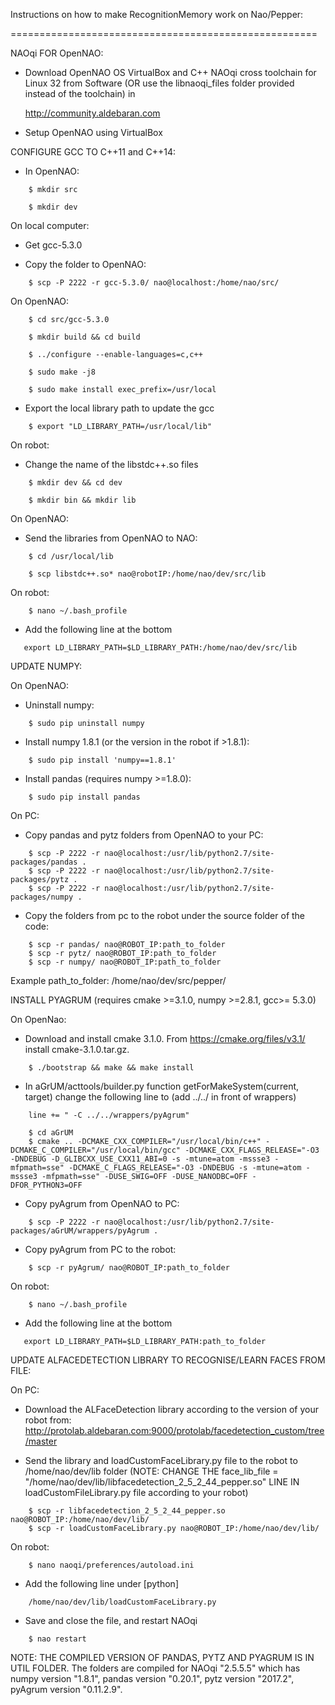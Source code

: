 Instructions on how to make RecognitionMemory work on Nao/Pepper:

=====================================================

NAOqi FOR OpenNAO:


*   Download OpenNAO OS VirtualBox and C++ NAOqi cross toolchain for Linux 32 from Software (OR use the libnaoqi_files folder provided instead of the toolchain) in 


    http://community.aldebaran.com


*   Setup OpenNAO using VirtualBox


CONFIGURE GCC TO C++11 and C++14: 


*    In OpenNAO:

```
    $ mkdir src

    $ mkdir dev
```

On local computer:


*   Get gcc-5.3.0


*   Copy the folder to OpenNAO:

```
    $ scp -P 2222 -r gcc-5.3.0/ nao@localhost:/home/nao/src/
```

On OpenNAO:

```
    $ cd src/gcc-5.3.0

    $ mkdir build && cd build

    $ ../configure --enable-languages=c,c++

    $ sudo make -j8

    $ sudo make install exec_prefix=/usr/local
```

*   Export the local library path to update the gcc

```
    $ export "LD_LIBRARY_PATH=/usr/local/lib"
```

On robot:

*   Change the name of the libstdc++.so files

```
    $ mkdir dev && cd dev

    $ mkdir bin && mkdir lib

```

On OpenNAO:

*   Send the libraries from OpenNAO to NAO: 

```
    $ cd /usr/local/lib

    $ scp libstdc++.so* nao@robotIP:/home/nao/dev/src/lib
```

On robot:

```
    $ nano ~/.bash_profile
```

*   Add the following line at the bottom

```
   export LD_LIBRARY_PATH=$LD_LIBRARY_PATH:/home/nao/dev/src/lib
```

UPDATE NUMPY:

On OpenNAO:

*   Uninstall numpy:

```
    $ sudo pip uninstall numpy
```

*   Install numpy 1.8.1 (or the version in the robot if >1.8.1):

```
    $ sudo pip install 'numpy==1.8.1'
```

*   Install pandas (requires numpy >=1.8.0):

```
    $ sudo pip install pandas
```

On PC:

*   Copy pandas and pytz folders from OpenNAO to your PC:

```
    $ scp -P 2222 -r nao@localhost:/usr/lib/python2.7/site-packages/pandas .
    $ scp -P 2222 -r nao@localhost:/usr/lib/python2.7/site-packages/pytz .
    $ scp -P 2222 -r nao@localhost:/usr/lib/python2.7/site-packages/numpy .
```
*   Copy the folders from pc to the robot under the source folder of the code:

```
    $ scp -r pandas/ nao@ROBOT_IP:path_to_folder
    $ scp -r pytz/ nao@ROBOT_IP:path_to_folder
    $ scp -r numpy/ nao@ROBOT_IP:path_to_folder
```

Example path_to_folder: /home/nao/dev/src/pepper/

INSTALL PYAGRUM (requires cmake >=3.1.0, numpy >=2.8.1, gcc>= 5.3.0)

On OpenNao:

*   Download and install cmake 3.1.0. From https://cmake.org/files/v3.1/ install cmake-3.1.0.tar.gz.

```
    $ ./bootstrap && make && make install
```

*   In aGrUM/acttools/builder.py function getForMakeSystem(current, target)  change the following line to (add ../../   in front of wrappers) 

```
    line += " -C ../../wrappers/pyAgrum"
```

```
    $ cd aGrUM
    $ cmake .. -DCMAKE_CXX_COMPILER="/usr/local/bin/c++" -DCMAKE_C_COMPILER="/usr/local/bin/gcc" -DCMAKE_CXX_FLAGS_RELEASE="-O3 -DNDEBUG -D_GLIBCXX_USE_CXX11_ABI=0 -s -mtune=atom -mssse3 -mfpmath=sse" -DCMAKE_C_FLAGS_RELEASE="-O3 -DNDEBUG -s -mtune=atom -mssse3 -mfpmath=sse" -DUSE_SWIG=OFF -DUSE_NANODBC=OFF -DFOR_PYTHON3=OFF
```

*   Copy pyAgrum from OpenNAO to PC:

```
    $ scp -P 2222 -r nao@localhost:/usr/lib/python2.7/site-packages/aGrUM/wrappers/pyAgrum .
```

*   Copy pyAgrum from PC to the robot:

```
    $ scp -r pyAgrum/ nao@ROBOT_IP:path_to_folder
```


On robot:

```
    $ nano ~/.bash_profile
```

*   Add the following line at the bottom

```
   export LD_LIBRARY_PATH=$LD_LIBRARY_PATH:path_to_folder
```

UPDATE ALFACEDETECTION LIBRARY TO RECOGNISE/LEARN FACES FROM FILE:

On PC:

*   Download the ALFaceDetection library according to the version of your robot from: http://protolab.aldebaran.com:9000/protolab/facedetection_custom/tree/master

*   Send the library and loadCustomFaceLibrary.py file to the robot to /home/nao/dev/lib folder (NOTE: CHANGE THE face_lib_file = "/home/nao/dev/lib/libfacedetection_2_5_2_44_pepper.so" LINE IN loadCustomFileLibrary.py file according to your robot)

```
    $ scp -r libfacedetection_2_5_2_44_pepper.so nao@ROBOT_IP:/home/nao/dev/lib/
    $ scp -r loadCustomFaceLibrary.py nao@ROBOT_IP:/home/nao/dev/lib/
```

On robot:

```
    $ nano naoqi/preferences/autoload.ini
```

*   Add the following line under [python]

```
    /home/nao/dev/lib/loadCustomFaceLibrary.py
```

*   Save and close the file, and restart NAOqi

```
    $ nao restart
```

NOTE: THE COMPILED VERSION OF PANDAS, PYTZ AND PYAGRUM IS IN UTIL FOLDER. The folders are compiled for NAOqi "2.5.5.5" which has numpy version "1.8.1", pandas version "0.20.1", pytz version "2017.2", pyAgrum version "0.11.2.9".



